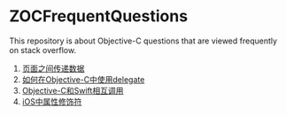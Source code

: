 # ZOCFrequentQuestions
This repository is about Objective-C questions that are viewed frequently on stack overflow.

1. [页面之间传递数据](https://github.com/JixinZhang/ZOCFrequentQuestions/blob/master/1.PassingDataBetweenViewControllers/1.PassingDataBetweenViewControllers.md)
2. [如何在Objective-C中使用delegate](https://github.com/JixinZhang/ZOCFrequentQuestions/blob/master/2.CreateDelegate/2.CreateDelegate.md)
3. [Objective-C和Swift相互调用](https://github.com/JixinZhang/ZOCFrequentQuestions/blob/master/3.HybridProgrammingWithOCAndSwift/3.HybridProgrammingWithOCAndSwift.md)
4. [iOS中属性修饰符](https://github.com/JixinZhang/ZOCFrequentQuestions/blob/master/4.iOS%E4%B8%AD%E5%B1%9E%E6%80%A7%E4%BF%AE%E9%A5%B0%E7%AC%A6.md)
